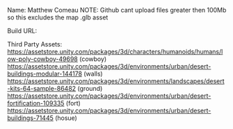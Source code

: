 Name: Matthew Comeau
NOTE: Github cant upload files greater then 100Mb so this excludes the map .glb asset

Build URL:

Third Party Assets: 
https://assetstore.unity.com/packages/3d/characters/humanoids/humans/low-poly-cowboy-49698 (cowboy)
https://assetstore.unity.com/packages/3d/environments/urban/desert-buildings-modular-144178 (walls)
https://assetstore.unity.com/packages/3d/environments/landscapes/desert-kits-64-sample-86482 (ground)
https://assetstore.unity.com/packages/3d/environments/urban/desert-fortification-109335 (fort)
https://assetstore.unity.com/packages/3d/environments/urban/desert-buildings-71445 (hosue)
